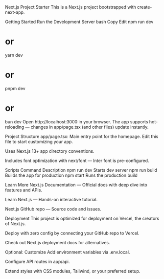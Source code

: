 Next.js Project Starter
This is a Next.js project bootstrapped with create-next-app.

Getting Started
Run the Development Server
bash
Copy
Edit
npm run dev
# or
yarn dev
# or
pnpm dev
# or
bun dev
Open http://localhost:3000 in your browser. The app supports hot-reloading — changes in app/page.tsx (and other files) update instantly.

Project Structure
app/page.tsx: Main entry point for the homepage. Edit this file to start customizing your app.

Uses Next.js 13+ app directory conventions.

Includes font optimization with next/font — Inter font is pre-configured.

Scripts
Command	Description
npm run dev	Starts dev server
npm run build	Builds the app for production
npm start	Runs the production build

Learn More
Next.js Documentation — Official docs with deep dive into features and APIs.

Learn Next.js — Hands-on interactive tutorial.

Next.js GitHub repo — Source code and issues.

Deployment
This project is optimized for deployment on Vercel, the creators of Next.js.

Deploy with zero config by connecting your GitHub repo to Vercel.

Check out Next.js deployment docs for alternatives.

Optional: Customize
Add environment variables via .env.local.

Configure API routes in app/api.

Extend styles with CSS modules, Tailwind, or your preferred setup.